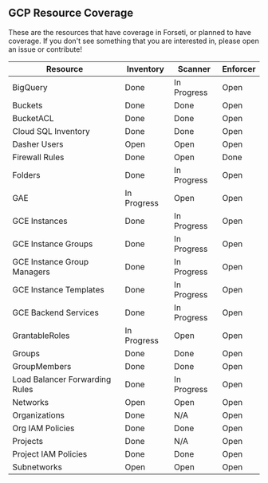 ## GCP Resource Coverage

These are the resources that have coverage in Forseti, or planned to have
coverage. If you don't see something that you are interested in, please open
an issue or contribute!

| Resource                        | Inventory     | Scanner       | Enforcer      |
| ------------------------------- | ------------- | ------------- | ------------- |
| BigQuery                        | Done          | In Progress   | Open          |
| Buckets                         | Done          | Done          | Open          |
| BucketACL                       | Done          | Done          | Open          |
| Cloud SQL Inventory             | Done          | Done          | Open          |
| Dasher Users                    | Open          | Open          | Open          |
| Firewall Rules                  | Done          | Open          | Done          |
| Folders                         | Done          | In Progress   | Open          |
| GAE                             | In Progress   | Open          | Open          |
| GCE Instances                   | Done          | In Progress   | Open          |
| GCE Instance Groups             | Done          | In Progress   | Open          |
| GCE Instance Group Managers     | Done          | In Progress   | Open          |
| GCE Instance Templates          | Done          | In Progress   | Open          |
| GCE Backend Services            | Done          | In Progress   | Open          |
| GrantableRoles                  | In Progress   | Open          | Open          |
| Groups                          | Done          | Done          | Open          |
| GroupMembers                    | Done          | Done          | Open          |
| Load Balancer Forwarding Rules  | Done          | In Progress   | Open          |
| Networks                        | Open          | Open          | Open          |
| Organizations                   | Done          | N/A           | Open          |
| Org IAM Policies                | Done          | Done          | Open          |
| Projects                        | Done          | N/A           | Open          |
| Project IAM Policies            | Done          | Done          | Open          |
| Subnetworks                     | Open          | Open          | Open          |
